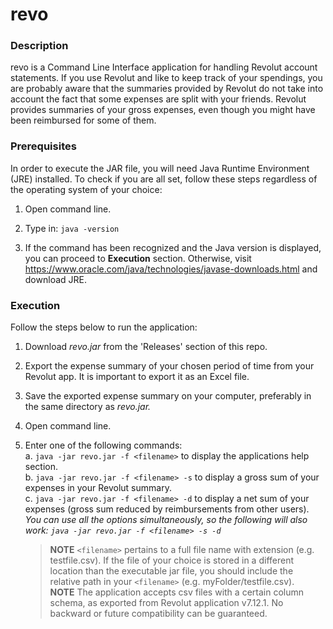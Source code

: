 # revo

### Description 
revo is a Command Line Interface application for handling Revolut account statements. If you use Revolut and like to keep track of your spendings, you are probably aware that the summaries provided by Revolut do not take into account the fact that some expenses are split with your friends.
Revolut provides summaries of your gross expenses, even though you might have been reimbursed for some of them.

### Prerequisites
In order to execute the JAR file, you will need Java Runtime Environment (JRE) installed. To check if you are all set, follow these steps regardless of the operating system of your choice:

1. Open command line.

2. Type in: `java -version`

3. If the command has been recognized and the Java version is displayed, you can proceed to **Execution** section.
	Otherwise, visit https://www.oracle.com/java/technologies/javase-downloads.html and download JRE.
	
### Execution
Follow the steps below to run the application:

1. Download *revo.jar* from the 'Releases' section of this repo.

2. Export the expense summary of your chosen period of time from your Revolut app. It is important to export it as an Excel file.

3. Save the exported expense summary on your computer, preferably in the same directory as *revo.jar.*

4. Open command line.

5. Enter one of the following commands:<br>
		a. `java -jar revo.jar -f <filename>` to display the applications help section.<br>
		b. `java -jar revo.jar -f <filename> -s` to display a gross sum of your expenses in your Revolut summary.<br>
		c. `java -jar revo.jar -f <filename> -d` to display a net sum of your expenses (gross sum reduced by reimbursements from other users).<br>
	*You can use all the options simultaneously, so the following will also work: `java -jar revo.jar -f <filename> -s -d`*<br>
	
	> **NOTE** `<filename>` pertains to a full file name with extension (e.g. testfile.csv). If the file of your choice is stored in a different location than the executable jar file, you should include the relative path in your `<filename>` (e.g. myFolder/testfile.csv).<br>
	> **NOTE** The application accepts csv files with a certain column schema, as exported from Revolut application v7.12.1. No backward or future compatibility can be guaranteed. 
					
	 
 
